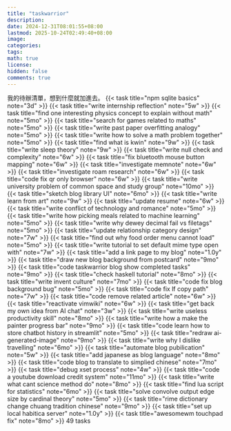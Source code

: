 ```yaml
---
title: "taskwarrior"
description: 
date: 2024-12-31T08:01:55+08:00
lastmod: 2025-10-24T02:49:40+08:00
image: 
categories: 
tags: 
math: true
license: 
hidden: false
comments: true
---
```


我的待辦清單，想到什麼就加進去。
{{< task title="npm sqlite basics" note="3d" >}}
{{< task title="write internship reflection" note="5w" >}}
{{< task title="find one interesting physics concept to explain without math" note="5mo" >}}
{{< task title="search for games related to maths" note="5mo" >}}
{{< task title="write past paper overfitting analogy" note="5mo" >}}
{{< task title="write how to solve a math problem together" note="5mo" >}}
{{< task title="find what is kwin" note="9w" >}}
{{< task title="write sleep theory" note="9w" >}}
{{< task title="write null check and complexity" note="6w" >}}
{{< task title="fix bluetooth mouse button mapping" note="6w" >}}
{{< task title="investigate memnote" note="6w" >}}
{{< task title="investigate roam research" note="6w" >}}
{{< task title="code fix qr only browser" note="6w" >}}
{{< task title="write university problem of common space and study group" note="10mo" >}}
{{< task title="sketch blog library UI" note="6mo" >}}
{{< task title="write learn from art" note="9w" >}}
{{< task title="update resume" note="6w" >}}
{{< task title="write conflict of technology and romance" note="5mo" >}}
{{< task title="write how picking meals related to machine learning" note="5mo" >}}
{{< task title="write why dewey decimal fail vs filetags" note="5mo" >}}
{{< task title="update relationship category design" note="7w" >}}
{{< task title="find out why food order menu cannot load" note="5mo" >}}
{{< task title="write tutorial to set default mime type open with" note="7w" >}}
{{< task title="add a link page to my blog" note="1.0y" >}}
{{< task title="draw new blog background from postcard" note="9mo" >}}
{{< task title="code taskwarrior blog show completed tasks" note="9mo" >}}
{{< task title="check haskell tutorial" note="8mo" >}}
{{< task title="write invent culture" note="7mo" >}}
{{< task title="code fix blog background bug" note="5mo" >}}
{{< task title="code fix lf copy path" note="7w" >}}
{{< task title="code remove related article" note="6w" >}}
{{< task title="reactivate vimwiki" note="6w" >}}
{{< task title="get back my own idea from AI chat" note="3w" >}}
{{< task title="write useless productivity skill" note="8mo" >}}
{{< task title="write how a make the painter progress bar" note="9mo" >}}
{{< task title="code learn how to store chatbot history in streamlit" note="5mo" >}}
{{< task title="redraw ai-generated-image" note="9mo" >}}
{{< task title="write why I dislike travelling" note="6mo" >}}
{{< task title="automate blog pubilication" note="5w" >}}
{{< task title="add japanese as blog language" note="8mo" >}}
{{< task title="code blog to translate to simplied chinese" note="7mo" >}}
{{< task title="debug xset process" note="4w" >}}
{{< task title="code a youtube download credit system" note="11mo" >}}
{{< task title="write what cant science method do" note="8mo" >}}
{{< task title="find lua script for statistics" note="6mo" >}}
{{< task title="solve convolve output edge size by cardinal theory" note="5mo" >}}
{{< task title="rime dictionary change chuang tradition chinese" note="9mo" >}}
{{< task title="set up local habitica server" note="1.0y" >}}
{{< task title="awesomewm touchpad fix" note="8mo" >}}
49 tasks